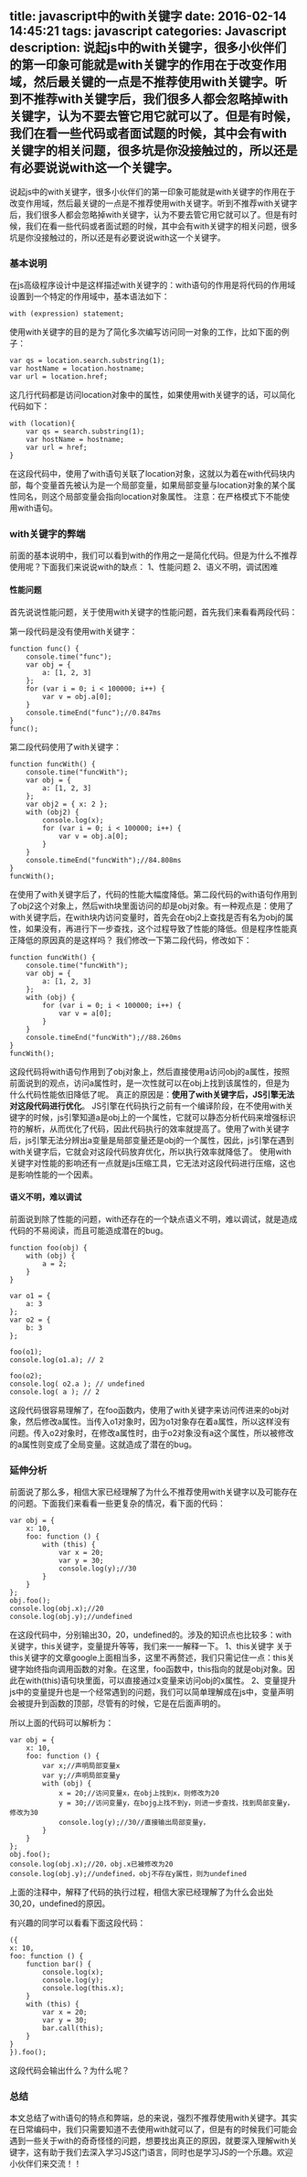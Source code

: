 title: javascript中的with关键字
date: 2016-02-14 14:45:21
tags: javascript
categories: Javascript
description: 说起js中的with关键字，很多小伙伴们的第一印象可能就是with关键字的作用在于改变作用域，然后最关键的一点是不推荐使用with关键字。听到不推荐with关键字后，我们很多人都会忽略掉with关键字，认为不要去管它用它就可以了。但是有时候，我们在看一些代码或者面试题的时候，其中会有with关键字的相关问题，很多坑是你没接触过的，所以还是有必要说说with这一个关键字。
---
说起js中的with关键字，很多小伙伴们的第一印象可能就是with关键字的作用在于改变作用域，然后最关键的一点是不推荐使用with关键字。听到不推荐with关键字后，我们很多人都会忽略掉with关键字，认为不要去管它用它就可以了。但是有时候，我们在看一些代码或者面试题的时候，其中会有with关键字的相关问题，很多坑是你没接触过的，所以还是有必要说说with这一个关键字。

### 基本说明
在js高级程序设计中是这样描述with关键字的：with语句的作用是将代码的作用域设置到一个特定的作用域中，基本语法如下：
```
with (expression) statement;
```
使用with关键字的目的是为了简化多次编写访问同一对象的工作，比如下面的例子：
```
var qs = location.search.substring(1);
var hostName = location.hostname;
var url = location.href;
```
这几行代码都是访问location对象中的属性，如果使用with关键字的话，可以简化代码如下：
```
with (location){
    var qs = search.substring(1);
    var hostName = hostname;
    var url = href;
}
```
在这段代码中，使用了with语句关联了location对象，这就以为着在with代码块内部，每个变量首先被认为是一个局部变量，如果局部变量与location对象的某个属性同名，则这个局部变量会指向location对象属性。
注意：在严格模式下不能使用with语句。

### with关键字的弊端
前面的基本说明中，我们可以看到with的作用之一是简化代码。但是为什么不推荐使用呢？下面我们来说说with的缺点：
1、性能问题
2、语义不明，调试困难

#### 性能问题
首先说说性能问题，关于使用with关键字的性能问题，首先我们来看看两段代码：

第一段代码是没有使用with关键字：
```
function func() {
    console.time("func");
    var obj = {
        a: [1, 2, 3]
    };
    for (var i = 0; i < 100000; i++) {
        var v = obj.a[0];
    }
    console.timeEnd("func");//0.847ms
}
func();
```

第二段代码使用了with关键字：
```
function funcWith() {
    console.time("funcWith");
    var obj = {
        a: [1, 2, 3]
    };
    var obj2 = { x: 2 };
    with (obj2) {
        console.log(x);
        for (var i = 0; i < 100000; i++) {
            var v = obj.a[0];
        }
    }
    console.timeEnd("funcWith");//84.808ms
}
funcWith();  
```
在使用了with关键字后了，代码的性能大幅度降低。第二段代码的with语句作用到了obj2这个对象上，然后with块里面访问的却是obj对象。有一种观点是：使用了with关键字后，在with块内访问变量时，首先会在obj2上查找是否有名为obj的属性，如果没有，再进行下一步查找，这个过程导致了性能的降低。但是程序性能真正降低的原因真的是这样吗？
我们修改一下第二段代码，修改如下：
```
function funcWith() {
    console.time("funcWith");
    var obj = {
        a: [1, 2, 3]
    };
    with (obj) {
        for (var i = 0; i < 100000; i++) {
            var v = a[0];
        }
    }
    console.timeEnd("funcWith");//88.260ms
}
funcWith();  
```
这段代码将with语句作用到了obj对象上，然后直接使用a访问obj的a属性，按照前面说到的观点，访问a属性时，是一次性就可以在obj上找到该属性的，但是为什么代码性能依旧降低了呢。
真正的原因是：<b>使用了with关键字后，JS引擎无法对这段代码进行优化</b>。
JS引擎在代码执行之前有一个编译阶段，在不使用with关键字的时候，js引擎知道a是obj上的一个属性，它就可以静态分析代码来增强标识符的解析，从而优化了代码，因此代码执行的效率就提高了。使用了with关键字后，js引擎无法分辨出a变量是局部变量还是obj的一个属性，因此，js引擎在遇到with关键字后，它就会对这段代码放弃优化，所以执行效率就降低了。
使用with关键字对性能的影响还有一点就是js压缩工具，它无法对这段代码进行压缩，这也是影响性能的一个因素。

#### 语义不明，难以调试
前面说到除了性能的问题，with还存在的一个缺点语义不明，难以调试，就是造成代码的不易阅读，而且可能造成潜在的bug。
```
function foo(obj) {
    with (obj) {
        a = 2;
    }
}

var o1 = {
    a: 3
};
var o2 = {
    b: 3
};

foo(o1);
console.log(o1.a); // 2

foo(o2);
console.log( o2.a ); // undefined
console.log( a ); // 2
```
这段代码很容易理解了，在foo函数内，使用了with关键字来访问传进来的obj对象，然后修改a属性。当传入o1对象时，因为o1对象存在着a属性，所以这样没有问题。传入o2对象时，在修改a属性时，由于o2对象没有a这个属性，所以被修改的a属性则变成了全局变量。这就造成了潜在的bug。

### 延伸分析
前面说了那么多，相信大家已经理解了为什么不推荐使用with关键字以及可能存在的问题。下面我们来看看一些更复杂的情况，看下面的代码：
```
var obj = {
    x: 10,
    foo: function () {
        with (this) {
            var x = 20;
            var y = 30;
            console.log(y);//30
        }
    }
};
obj.foo();
console.log(obj.x);//20
console.log(obj.y);//undefined  
```
在这段代码中，分别输出30，20，undefined的。涉及的知识点也比较多：with关键字，this关键字，变量提升等等，我们来一一解释一下。
1、this关键字
关于this关键字的文章google上面相当多，这里不再赘述，我们只需记住一点：this关键字始终指向调用函数的对象。在这里，foo函数中，this指向的就是obj对象。因此在with(this)语句块里面，可以直接通过x变量来访问obj的x属性。
2、变量提升
js中的变量提升也是一个经常遇到的问题，我们可以简单理解成在js中，变量声明会被提升到函数的顶部，尽管有的时候，它是在后面声明的。

所以上面的代码可以解析为：
```
var obj = {
    x: 10,
    foo: function () {
        var x;//声明局部变量x
        var y;//声明局部变量y
        with (obj) {
            x = 20;//访问变量x，在obj上找到x，则修改为20
            y = 30;//访问变量y，在bojg上找不到y，则进一步查找，找到局部变量y，修改为30
            console.log(y);//30//直接输出局部变量y，
        }
    }
};
obj.foo();
console.log(obj.x);//20，obj.x已被修改为20
console.log(obj.y);//undefined，obj不存在y属性，则为undefined
```
上面的注释中，解释了代码的执行过程，相信大家已经理解了为什么会出处30,20，undefined的原因。

有兴趣的同学可以看看下面这段代码：
```
({
x: 10,
foo: function () {
    function bar() {
        console.log(x);
        console.log(y);
        console.log(this.x);
    }
    with (this) {
        var x = 20;
        var y = 30;
        bar.call(this);
    }
}
}).foo();
```
这段代码会输出什么？为什么呢？

### 总结
本文总结了with语句的特点和弊端，总的来说，强烈不推荐使用with关键字。其实在日常编码中，我们只需要知道不去使用with就可以了，但是有的时候我们可能会遇到一些关于with的奇奇怪怪的问题，想要找出真正的原因，就要深入理解with关键字，这有助于我们去深入学习JS这门语言，同时也是学习JS的一个乐趣。欢迎小伙伴们来交流！！

